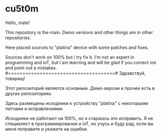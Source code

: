 # cu5t0m
 Hello, mate!

 This repository is the main.
 Demo versions and other things are in other repositories.
 
 Here placed sources to "platina" device with some patches and fixes.

 Sources don't work on 100% but i try fix it.
 I'm not an expert in programming and ioT, but I am learning and will be glad if you correct me and point out a mistakes.
#=====================================#
 Здравствуй, товарищ!

 Этот репозиторий является основным.
 Демо-версии и прочее есть в других репозиториях.
 
 Здесь размещены исходники к устройству "platina" с некоторыми патчами и исправлениями.

 Исходники не работают на 100%, но я стараюсь это исправить.
 Я не специалист в программировании и ioT, но учусь и буду рад, если вы меня поправите и укажете на ошибки. 

